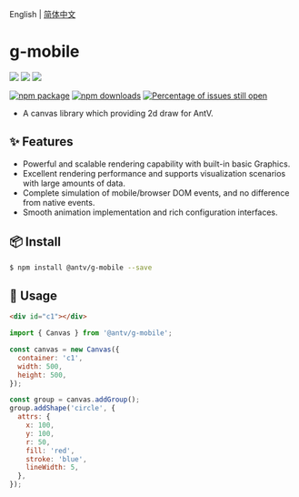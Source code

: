 English | [简体中文](./README-zh_CN.md)

# g-mobile

[![](https://img.shields.io/travis/antvis/g.svg)](https://travis-ci.org/antvis/g)
![](https://img.shields.io/badge/language-javascript-red.svg)
![](https://img.shields.io/badge/license-MIT-000000.svg)

[![npm package](https://img.shields.io/npm/v/@antv/g-canvas.svg)](https://www.npmjs.com/package/@antv/g-mobile)
[![npm downloads](http://img.shields.io/npm/dm/@antv/g-canvas.svg)](https://npmjs.org/package/@antv/g-mobile)
[![Percentage of issues still open](http://isitmaintained.com/badge/open/antvis/g.svg)](http://isitmaintained.com/project/antvis/g 'Percentage of issues still open')

- A canvas library which providing 2d draw for AntV.

## ✨ Features

- Powerful and scalable rendering capability with built-in basic Graphics.
- Excellent rendering performance and supports visualization scenarios with large amounts of data.
- Complete simulation of mobile/browser DOM events, and no difference from native events.
- Smooth animation implementation and rich configuration interfaces.

## 📦 Install

```bash
$ npm install @antv/g-mobile --save
```

## 🔨 Usage

```html
<div id="c1"></div>
```

```js
import { Canvas } from '@antv/g-mobile';

const canvas = new Canvas({
  container: 'c1',
  width: 500,
  height: 500,
});

const group = canvas.addGroup();
group.addShape('circle', {
  attrs: {
    x: 100,
    y: 100,
    r: 50,
    fill: 'red',
    stroke: 'blue',
    lineWidth: 5,
  },
});
```
